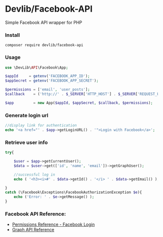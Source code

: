 # Devlib/Facebook-API
Simple Facebook API wrapper for PHP

### Install
`composer require devlib/facebook-api`

### Usage
```php
use \DevLib\API\Facebook\App;

$appId     = getenv('FACEBOOK_APP_ID');
$appSecret = getenv('FACEBOOK_APP_SECRET');

$permissions = ['email', 'user_posts'];
$callback    = ('http://' . $_SERVER['HTTP_HOST'] . $_SERVER['REQUEST_URI'] . '?callback=1');

$app         = new App($appId, $appSecret, $callback, $permissions);
```

### Generate login url
```php
//display link for authentication
echo '<a href="' . $app->getLoginURL() . '">Login with Facebook</a>';
```

### Retrieve user info
```php
try{

    $user = $app->getCurrentUser();
    $data = $user->get(['id', 'name', 'email'])->getGraphUser();

    //successful log in
    echo ( '<h3><i>#' . $data->getId() . '</i> ' . $data->getEmail() );

}
catch (\Facebook\Exceptions\FacebookAuthorizationException $e){
    echo ('Error: ' . $e->getMessage() );
}
```

### Facebook API Reference:
 - [Permissions Reference - Facebook Login](https://developers.facebook.com/docs/facebook-login/permissions)
 - [Graph API Reference](https://developers.facebook.com/docs/graph-api/reference/)

